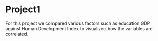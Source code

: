# Project1

For this project we compared various factors such as education GDP against Human Development Index to visualized how the variables are correlated. 
